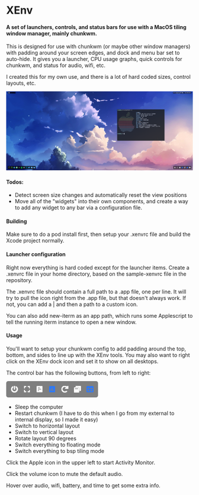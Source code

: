 # XEnv
#### A set of launchers, controls, and status bars for use with a MacOS tiling window manager, mainly chunkwm.

This is designed for use with chunkwm (or maybe other window managers) with padding around your screen edges, and dock and menu bar set to auto-hide. It gives you a launcher, CPU usage graphs, quick controls for chunkwm, and status for audio, wifi, etc.

I created this for my own use, and there is a lot of hard coded sizes, control layouts, etc.

![Screenshot](https://github.com/bensinc/XEnv/raw/master/screenshot.png "Screenshot")

#### Todos:

* Detect screen size changes and automatically reset the view positions
* Move all of the "widgets" into their own components, and create a way to add any widget to any bar via a configuration file.

#### Building

Make sure to do a pod install first, then setup your .xenvrc file and build the Xcode project normally.

#### Launcher configuration

Right now everything is hard coded except for the launcher items. Create a .xenvrc file in your home directory, based on the sample-xenvrc file in the repository.

The .xenvrc file should contain a full path to a .app file, one per line. It will try to pull the icon right from the .app file, but that doesn't always work. If not, you can add a | and then a path to a custom icon.

You can also add new-iterm as an app path, which runs some Applescript to tell the running iterm instance to open a new window.

#### Usage

You'll want to setup your chunkwm config to add padding around the top, bottom, and sides to line up with the XEnv tools. You may also want to right click on the XEnv dock icon and set it to show on all desktops.

The control bar has the following buttons, from left to right:

![Control Buttons](https://github.com/bensinc/XEnv/raw/master/controls.png "Control Buttons")

* Sleep the computer
* Restart chunkwm (I have to do this when I go from my external to internal display, so I made it easy)
* Switch to horizontal layout
* Switch to vertical layout
* Rotate layout 90 degrees
* Switch everything to floating mode
* Switch everything to bsp tiling mode

Click the Apple icon in the upper left to start Activity Monitor.

Click the volume icon to mute the default audio.

Hover over audio, wifi, battery, and time to get some extra info.

